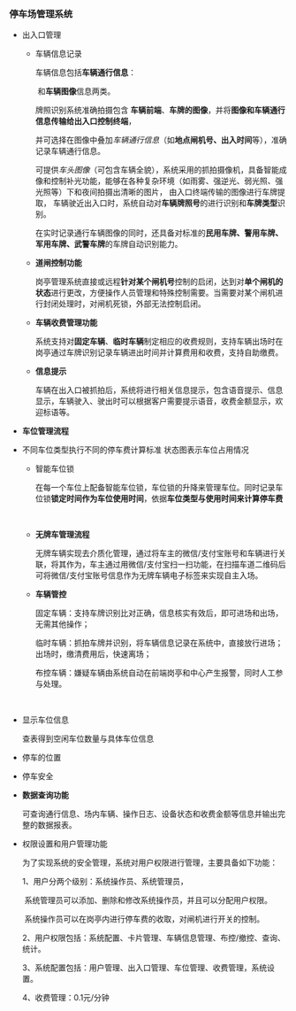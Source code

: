 ### 停车场管理系统

-   出入口管理
    -   车辆信息记录

        车辆信息包括**车辆通行信息**： 

        ​		和**车辆图像**信息两类。

        牌照识别系统准确拍摄包含 **车辆前端**、**车牌的图像**，并将**图像和车辆通行信息传输给出入口控制终端**，

        并可选择在图像中叠加*车辆通行信息*（如**地点闸机号、出入时间**等），准确记录车辆通行信息。

        可提供*车头图像*（可包含车辆全貌），系统采用的抓拍摄像机，具备智能成像和控制补光功能，能够在各种复杂环境（如雨雾、强逆光、弱光照、强光照等）下和夜间拍摄出清晰的图片， 由入口终端传输的图像进行车牌提取， 车辆驶近出入口时，系统自动对**车辆牌照号**的进行识别和**车牌类型**识别。

        在实时记录通行车辆图像的同时，还具备对标准的**民用车牌、警用车牌、军用车牌、武警车牌**的车牌自动识别能力。

    -   **道闸控制功能**

        岗亭管理系统直接或远程**针对某个闸机号**控制的启闭，达到对**单个闸机的状态**进行更改，方便操作人员管理和特殊控制需要。当需要对某个闸机进行封闭处理时，对闸机死锁，外部无法控制启闭。

    -   **车辆收费管理功能**

        系统支持对**固定车辆**、**临时车辆**制定相应的收费规则，支持车辆出场时在岗亭通过车牌识别记录车辆进出时间并计算费用和收费，支持自助缴费。

    -   **信息提示**

        车辆在出入口被抓拍后，系统将进行相关信息提示，包含语音提示、信息显示，车辆驶入、驶出时可以根据客户需要提示语音，收费金额显示，欢迎标语等。

-   **车位管理流程**

-   不同车位类型执行不同的停车费计算标准 状态图表示车位占用情况

    -   智能车位锁

        在每一个车位上配备智能车位锁，车位锁的升降来管理车位。同时记录车位锁**锁定时间作为车位使用时间**，依据**车位类型与使用时间来计算停车费**

    ​

    -   **无牌车管理流程**

        无牌车辆实现去介质化管理，通过将车主的微信/支付宝账号和车辆进行关联，将其作为，车主通过用微信/支付宝扫一扫功能，在扫描车道二维码后可将微信/支付宝账号信息作为无牌车辆电子标签来实现自主入场。

    -   **车辆管控**

        固定车辆：支持车牌识别比对正确，信息核实有效后，即可进场和出场，无需其他操作；

        临时车辆：抓拍车牌并识别，将车辆信息记录在系统中，直接放行进场；出场时，缴清费用后，快速离场；

        布控车辆：嫌疑车辆由系统自动在前端岗亭和中心产生报警，同时人工参与处理。

    ​


+   显示车位信息

    查表得到空闲车位数量与具体车位信息

+   停车的位置

+   停车安全

+   **数据查询功能**

    可查询通行信息、场内车辆、操作日志、设备状态和收费金额等信息并输出完整的数据报表。

+   权限设置和用户管理功能

    为了实现系统的安全管理，系统对用户权限进行管理，主要具备如下功能：

    1、用户分两个级别：系统操作员、系统管理员，

    ​	系统管理员可以添加、删除和修改系统操作员，并且可以分配用户权限。

    ​	系统操作员可以在岗亭内进行停车费的收取，对闸机进行开关的控制。

    2、用户权限包括：系统配置、卡片管理、车辆信息管理、布控/撤控、查询、统计。

    3、系统配置包括：用户管理、出入口管理、车位管理、收费管理，系统设置。

    4、收费管理：0.1元/分钟

### 



